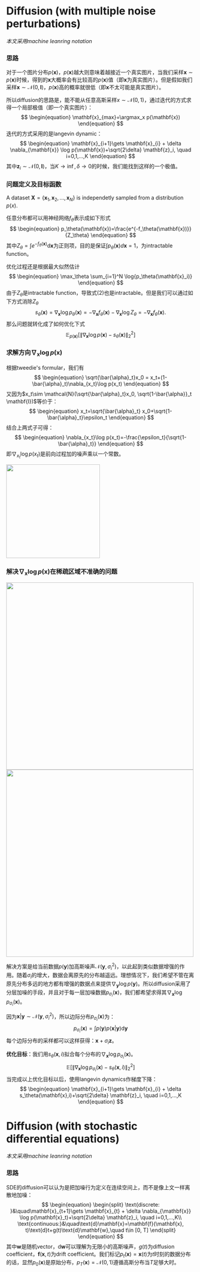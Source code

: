 # Diffusion (with multiple noise perturbations)
*本文采用machine leanring notation*

### 思路
对于一个图片分布$p(\mathbf{x})$，$p(\mathbf{x})$越大则意味着越接近一个真实图片，当我们采样$\mathbf{x}\sim p(\mathbf{x})$时候，得到的$\mathbf{x}$大概率会有比较高的$p(\mathbf{x})$值（即$\mathbf{x}$为真实图片）。但是假如我们采样$\mathbf{x}\sim \mathcal{N}(0,\mathbf{I})$，$p(\mathbf{x})$高的概率就很低（即$\mathbf{x}$不太可能是真实图片）。

所以diffusion的思路是，能不能从任意高斯采样$x\sim \mathcal{N}(0,1)$，通过迭代的方式求得一个局部极值（即一个真实图片）：
$$
\begin{equation}
\mathbf{x}_{max}=\argmax_x p(\mathbf{x})
\end{equation}
$$
迭代的方式采用的是langevin dynamic：
$$
\begin{equation}
\mathbf{x}_{i+1}\gets \mathbf{x}_{i} + \delta \nabla_{\mathbf{x}} \log p(\mathbf{x})+\sqrt{2\delta} \mathbf{z}_i, \quad i=0,1,...,K
\end{equation}
$$
其中$\mathbf{z}_i\sim \mathcal{N}(0, \mathbf{I})$，当$K\to\inf,\delta\to 0$的时候，我们能找到这样的一个极值。


### 问题定义及目标函数

A dataset $\mathbf{X}=\{\mathbf{x}_1, \mathbf{x}_2, ..., \mathbf{x}_N\}$ is independetly sampled from a distribution $p(x)$.

任意分布都可以用神经网络$f_\theta$表示成如下形式
$$
\begin{equation}
    p_\theta(\mathbf{x})=\frac{e^{-f_\theta(\mathbf{x})}}{Z_\theta}
\end{equation}
$$
其中$Z_\theta=\int e^{-f_\theta(\mathbf{x})} \text{d}\mathbf{x}$为正则项，目的是保证$\int p_\theta(\mathbf{x})d\mathbf{x}=1$，为intractable function。

优化过程还是根据最大似然估计
$$
\begin{equation}
    \max_\theta \sum_{i=1}^N \log{p_\theta(\mathbf{x}_i)}
\end{equation}
$$
由于$Z_\theta$是intractable function，导致式(2)也是intractable。但是我们可以通过如下方式消除$Z_\theta$
$$
\begin{equation}
    s_\theta(\mathbf{x})=\nabla_{\mathbf{x}}\log p_\theta(\mathbf{x})=-\nabla_{\mathbf{x}} f_\theta(\mathbf{x}) - \nabla_{\mathbf{x}} \log Z_\theta=-\nabla_{\mathbf{x}} f_\theta(\mathbf{x}).
\end{equation}
$$
那么问题就转化成了如何优化下式
$$
\begin{equation}
    \mathbb{E}_{p(\mathbf{x})}\left[ \lVert \nabla_{\mathbf{x}} \log{p(\mathbf{x})} - s_\theta(\mathbf{x}) \rVert_2^2 \right]
\end{equation}
$$

### 求解方向$\nabla_{\mathbf{x}} \log p(\mathbf{x})$

根据tweedie's formular，我们有
$$
\begin{equation}
\sqrt{\bar{\alpha}_t}x_0 = x_t+(1-\bar{\alpha}_t)\nabla_{x_t}\log p(x_t)
\end{equation}
$$
又因为$x_t\sim \mathcal{N}(\sqrt{\bar{\alpha}_t}x_0, \sqrt{1-\bar{\alpha}}_t \mathbf{I})$等价于：
$$
\begin{equation}
x_t=\sqrt{\bar{\alpha}_t} x_0+\sqrt{1-\bar{\alpha}_t}\epsilon_t
\end{equation}
$$
结合上两式子可得：
$$
\begin{equation}
\nabla_{x_t}\log p(x_t)=-\frac{\epsilon_t}{\sqrt{1-\bar{\alpha}_t}}
\end{equation}
$$
即$\nabla_{x_t}\log p(x_t)$是前向过程加的噪声乘以一个常数。

<img src="https://yang-song.net/assets/img/score/langevin.gif" width="250">


### 解决$\nabla_{\mathbf{x}} \log p(\mathbf{x})$在稀疏区域不准确的问题


<img src="https://yang-song.net/assets/img/score/smld.jpg" width="500">
<img src="https://yang-song.net/assets/img/score/pitfalls.jpg" width="500">

解决方案是给当前数据$p(\mathbf{y})$加高斯噪声$\mathcal{N}(\mathbf{y}, \sigma_i^2)$，以此起到类似数据增强的作用。随着$\sigma_i$的增大，数据会离原先的分布越遥远。理想情况下，我们希望不管在离原先分布多远的地方都有增强的数据点来提供$\nabla_{\mathbf{y}} \log p(\mathbf{y})$。所以diffusion采用了分层加噪的手段，并且对于每一层加噪数据$p_{\sigma_i}(\mathbf{x})$，我们都希望求得其$\nabla_{\mathbf{x}} \log p_{\sigma_i}(\mathbf{x})$。

因为$\mathbf{x}|\mathbf{y}\sim \mathcal{N}(\mathbf{y}, \sigma_i^2)$，所以边际分布$p_{\sigma_i}(\mathbf{x})$为：
$$
\begin{equation}
    p_{\sigma_i}(\mathbf{x})=\int p(\mathbf{y})p(\mathbf{x}|\mathbf{y}) \text{d}\mathbf{y}
\end{equation}
$$
每个边际分布的采样都可以这样获得：$\mathbf{x}+\sigma_i \mathbf{z}$。

**优化目标**：我们用$s_\theta(\mathbf{x}, i)$拟合每个分布的$\nabla_{\mathbf{x}} \log p_{\sigma_i}(\mathbf{x})$。
$$
\begin{equation}
\mathbb{E}\left[\lVert \nabla_{\mathbf{x}}\log p_{\sigma_i}(\mathbf{x})-s_\theta(\mathbf{x},i)\rVert _2^2\right]
\end{equation}
$$
当完成以上优化目标以后，使用langevin dynamics作梯度下降：
$$
\begin{equation}
\mathbf{x}_{i+1}\gets \mathbf{x}_{i} + \delta s_\theta(\mathbf{x},i)+\sqrt{2\delta} \mathbf{z}_i, \quad i=0,1,...,K
\end{equation}
$$


# Diffusion (with stochastic differential equations)

*本文采用machine leanring notation*

### 思路

SDE的diffusion可以认为是把加噪行为定义在连续空间上，而不是像上文一样离散地加噪：
$$
\begin{equation}
\begin{split}
    \text{discrete: }&\quad\mathbf{x}_{t+1}\gets \mathbf{x}_{t} + \delta \nabla_{\mathbf{x}} \log p(\mathbf{x}_t)+\sqrt{2\delta} \mathbf{z}_i, \quad i=0,1,...,K\\
    \text{continuous:}&\quad\text{d}\mathbf{x}=\mathbf{f}(\mathbf{x}, t)\text{d}t+g(t)\text{d}\mathbf{w},\quad t\in [0, T]
\end{split}
\end{equation}
$$
其中$\mathbf{w}$是随机vector，$\text{d}\mathbf{w}$可以理解为无限小的高斯噪声，$g(t)$为diffusion coefficient，$\mathbf{f}(\mathbf{x}, t)$为drift coefficient。我们标记$p_t(\mathbf{x})=\mathbf{x}(t)$为$t$时刻的数据分布的话，显然$p_0(\mathbf{x})$是原始分布，$p_T(\mathbf{x})=\mathcal{N}(0,1)$遵循高斯分布当$T$足够大时。
